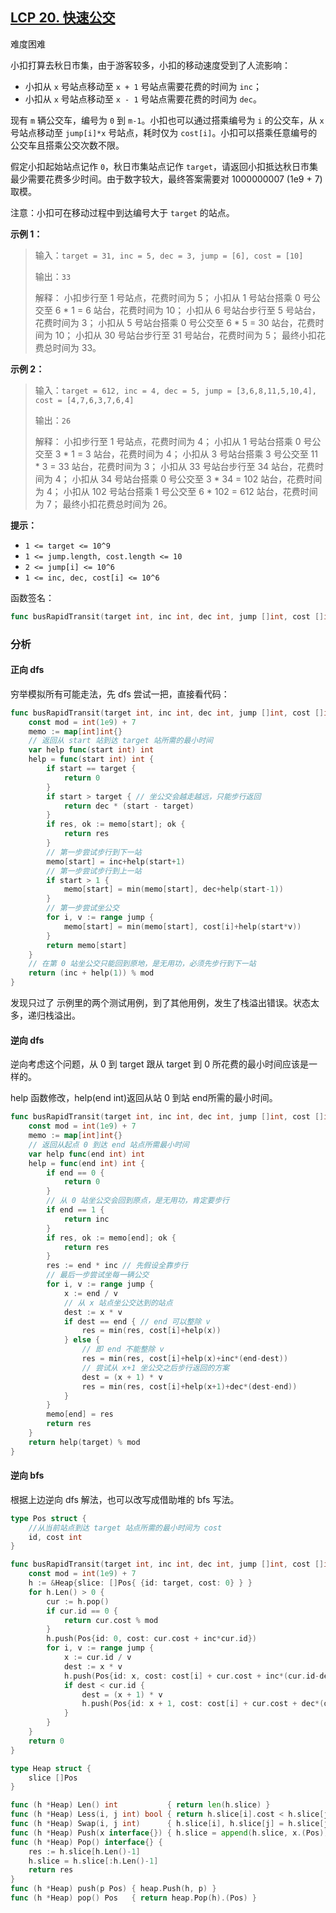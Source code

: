 ## [LCP 20. 快速公交](https://leetcode-cn.com/problems/meChtZ/)

难度困难

小扣打算去秋日市集，由于游客较多，小扣的移动速度受到了人流影响：

- 小扣从 `x` 号站点移动至 `x + 1` 号站点需要花费的时间为 `inc`；
- 小扣从 `x` 号站点移动至 `x - 1` 号站点需要花费的时间为 `dec`。

现有 `m` 辆公交车，编号为 `0` 到 `m-1`。小扣也可以通过搭乘编号为 `i` 的公交车，从 `x` 号站点移动至 `jump[i]*x` 号站点，耗时仅为 `cost[i]`。小扣可以搭乘任意编号的公交车且搭乘公交次数不限。

假定小扣起始站点记作 `0`，秋日市集站点记作 `target`，请返回小扣抵达秋日市集最少需要花费多少时间。由于数字较大，最终答案需要对 1000000007 (1e9 + 7) 取模。

注意：小扣可在移动过程中到达编号大于 `target` 的站点。

**示例 1：**

> 输入：`target = 31, inc = 5, dec = 3, jump = [6], cost = [10]`
>
> 输出：`33`
>
> 解释：
> 小扣步行至 1 号站点，花费时间为 5；
> 小扣从 1 号站台搭乘 0 号公交至 6 * 1 = 6 站台，花费时间为 10；
> 小扣从 6 号站台步行至 5 号站台，花费时间为 3；
> 小扣从 5 号站台搭乘 0 号公交至 6 * 5 = 30 站台，花费时间为 10；
> 小扣从 30 号站台步行至 31 号站台，花费时间为 5；
> 最终小扣花费总时间为 33。

**示例 2：**

> 输入：`target = 612, inc = 4, dec = 5, jump = [3,6,8,11,5,10,4], cost = [4,7,6,3,7,6,4]`
>
> 输出：`26`
>
> 解释：
> 小扣步行至 1 号站点，花费时间为 4；
> 小扣从 1 号站台搭乘 0 号公交至 3 * 1 = 3 站台，花费时间为 4；
> 小扣从 3 号站台搭乘 3 号公交至 11 * 3 = 33 站台，花费时间为 3；
> 小扣从 33 号站台步行至 34 站台，花费时间为 4；
> 小扣从 34 号站台搭乘 0 号公交至 3 * 34 = 102 站台，花费时间为 4；
> 小扣从 102 号站台搭乘 1 号公交至 6 * 102 = 612 站台，花费时间为 7；
> 最终小扣花费总时间为 26。

**提示：**

- `1 <= target <= 10^9`
- `1 <= jump.length, cost.length <= 10`
- `2 <= jump[i] <= 10^6`
- `1 <= inc, dec, cost[i] <= 10^6`

函数签名：

```go
func busRapidTransit(target int, inc int, dec int, jump []int, cost []int) int
```

### 分析

#### 正向 dfs

穷举模拟所有可能走法，先 dfs 尝试一把，直接看代码：

```go
func busRapidTransit(target int, inc int, dec int, jump []int, cost []int) int {
    const mod = int(1e9) + 7
	memo := map[int]int{}
	// 返回从 start 站到达 target 站所需的最小时间
	var help func(start int) int
	help = func(start int) int {
		if start == target {
			return 0
		}
		if start > target { // 坐公交会越走越远，只能步行返回
			return dec * (start - target)
		}
		if res, ok := memo[start]; ok {
			return res
		}
		// 第一步尝试步行到下一站
		memo[start] = inc+help(start+1)
		// 第一步尝试步行到上一站
		if start > 1 {
			memo[start] = min(memo[start], dec+help(start-1))
		}
		// 第一步尝试坐公交
		for i, v := range jump {
			memo[start] = min(memo[start], cost[i]+help(start*v))
		}
		return memo[start]
	}
	// 在第 0 站坐公交只能回到原地，是无用功，必须先步行到下一站
	return (inc + help(1)) % mod
}
```

发现只过了 示例里的两个测试用例，到了其他用例，发生了栈溢出错误。状态太多，递归栈溢出。

#### 逆向 dfs

逆向考虑这个问题，从 0 到 target 跟从 target 到 0 所花费的最小时间应该是一样的。

help 函数修改，help(end int)返回从站 0 到站 end所需的最小时间。

```go
func busRapidTransit(target int, inc int, dec int, jump []int, cost []int) int {
	const mod = int(1e9) + 7
	memo := map[int]int{}
	// 返回从起点 0 到达 end 站点所需最小时间
	var help func(end int) int
	help = func(end int) int {
		if end == 0 {
			return 0
		}
		// 从 0 站坐公交会回到原点，是无用功，肯定要步行
		if end == 1 {
			return inc
		}
		if res, ok := memo[end]; ok {
			return res
		}
		res := end * inc // 先假设全靠步行
		// 最后一步尝试坐每一辆公交
		for i, v := range jump {
			x := end / v
			// 从 x 站点坐公交达到的站点
			dest := x * v
			if dest == end { // end 可以整除 v
				res = min(res, cost[i]+help(x))
			} else {
				// 即 end 不能整除 v
				res = min(res, cost[i]+help(x)+inc*(end-dest))
				// 尝试从 x+1 坐公交之后步行返回的方案
				dest = (x + 1) * v
				res = min(res, cost[i]+help(x+1)+dec*(dest-end))
			}
		}
		memo[end] = res
		return res
	}
	return help(target) % mod
}
```

#### 逆向 bfs

根据上边逆向 dfs 解法，也可以改写成借助堆的 bfs 写法。

```go
type Pos struct {
	//从当前站点到达 target 站点所需的最小时间为 cost
	id, cost int
}

func busRapidTransit(target int, inc int, dec int, jump []int, cost []int) int {
	const mod = int(1e9) + 7
	h := &Heap{slice: []Pos{ {id: target, cost: 0} } }
	for h.Len() > 0 {
		cur := h.pop()
		if cur.id == 0 {
			return cur.cost % mod
		}
		h.push(Pos{id: 0, cost: cur.cost + inc*cur.id})
		for i, v := range jump {
			x := cur.id / v
			dest := x * v
			h.push(Pos{id: x, cost: cost[i] + cur.cost + inc*(cur.id-dest)})
			if dest < cur.id {
				dest = (x + 1) * v
				h.push(Pos{id: x + 1, cost: cost[i] + cur.cost + dec*(dest-cur.id)})
			}
		}
	}
	return 0
}

type Heap struct {
	slice []Pos
}

func (h *Heap) Len() int           { return len(h.slice) }
func (h *Heap) Less(i, j int) bool { return h.slice[i].cost < h.slice[j].cost }
func (h *Heap) Swap(i, j int)      { h.slice[i], h.slice[j] = h.slice[j], h.slice[i] }
func (h *Heap) Push(x interface{}) { h.slice = append(h.slice, x.(Pos)) }
func (h *Heap) Pop() interface{} {
	res := h.slice[h.Len()-1]
	h.slice = h.slice[:h.Len()-1]
	return res
}
func (h *Heap) push(p Pos) { heap.Push(h, p) }
func (h *Heap) pop() Pos   { return heap.Pop(h).(Pos) }
```



